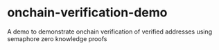 # onchain-verification-demo
A demo to demonstrate onchain verification of verified addresses using semaphore zero knowledge proofs

